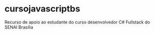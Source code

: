 # cursojavascriptbs
Recurso de apoio ao estudante do curso desenvolvedor C# Fullstack do SENAI Brasília
